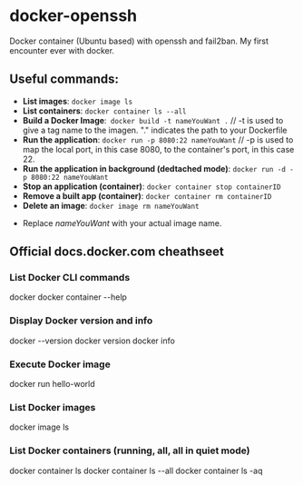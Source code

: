 # docker-openssh
Docker container (Ubuntu based) with openssh and fail2ban. My first encounter ever with docker. 

## Useful commands:
- **List images**: `docker image ls`
- **List containers**: `docker container ls --all`
- **Build a Docker Image**:` docker build -t nameYouWant .` // -t is used to give a tag name to the imagen. "." indicates the path to your Dockerfile
- **Run the application**: `docker run -p 8080:22 nameYouWant` // -p is used to map the local port, in this case 8080, to the container's port, in this case 22.
- **Run the application in background (dedtached mode)**: `docker run -d -p 8080:22 nameYouWant`
- **Stop an application (container)**: `docker container stop containerID`
- **Remove a built app (container)**: `docker container rm containerID`
- **Delete an image**: `docker image rm nameYouWant`

* Replace *nameYouWant* with your actual image name. 

## Official docs.docker.com cheathseet

### List Docker CLI commands
docker
docker container --help

### Display Docker version and info
docker --version
docker version
docker info

### Execute Docker image
docker run hello-world

### List Docker images
docker image ls

### List Docker containers (running, all, all in quiet mode)
docker container ls
docker container ls --all
docker container ls -aq
